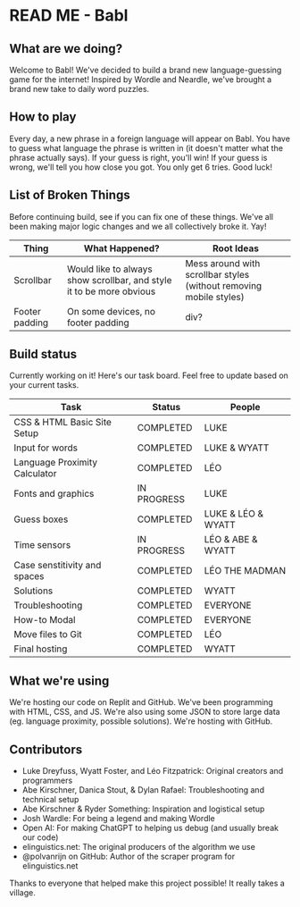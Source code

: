 # READ ME - Babl

## What are we doing?
Welcome to Babl! We've decided to build a brand new language-guessing game for the internet! Inspired by Wordle and Neardle, we've brought a brand new take to daily word puzzles. 

## How to play
Every day, a new phrase in a foreign language will appear on Babl. You have to guess what language the phrase is written in (it doesn't matter what the phrase actually says). If your guess is right, you'll win! If your guess is wrong, we'll tell you how close you got. You only get 6 tries. Good luck!

## List of Broken Things
Before continuing build, see if you can fix one of these things. We've all been making major logic changes and we all collectively broke it. Yay!

|Thing|What Happened?|Root Ideas|
|---|---|---|
|Scrollbar|Would like to always show scrollbar, and style it to be more obvious|Mess around with scrollbar styles (without removing mobile styles)|
|Footer padding|On some devices, no footer padding|div?|

## Build status
Currently working on it! Here's our task board. Feel free to update based on your current tasks. 

|Task|Status|People|
|---|---|---|
|CSS & HTML Basic Site Setup|COMPLETED|LUKE|
|Input for words|COMPLETED|LUKE & WYATT|
|Language Proximity Calculator|COMPLETED|LÉO|
|Fonts and graphics|IN PROGRESS|LUKE|
|Guess boxes|COMPLETED|LUKE & LÉO & WYATT|
|Time sensors|IN PROGRESS|LÉO & ABE & WYATT|
|Case senstitivity and spaces|COMPLETED|LÉO THE MADMAN|
|Solutions|COMPLETED|WYATT|
|Troubleshooting|COMPLETED|EVERYONE|
|How-to Modal|COMPLETED|EVERYONE|
|Move files to Git|COMPLETED|LÉO|
|Final hosting|COMPLETED|WYATT|

## What we're using
We're hosting our code on Replit and GitHub. We've been programming with HTML, CSS, and JS. We're also using some JSON to store large data (eg. language proximity, possible solutions). We're hosting with GitHub. 

## Contributors
* Luke Dreyfuss, Wyatt Foster, and Léo Fitzpatrick: Original creators and programmers
* Abe Kirschner, Danica Stout, & Dylan Rafael: Troubleshooting and technical setup
* Abe Kirschner & Ryder Something: Inspiration and logistical setup
* Josh Wardle: For being a legend and making Wordle
* Open AI: For making ChatGPT to helping us debug (and usually break our code)
* elinguistics.net: The original producers of the algorithm we use
* @polvanrijn on GitHub: Author of the scraper program for elinguistics.net

Thanks to everyone that helped make this project possible! It really takes a village.